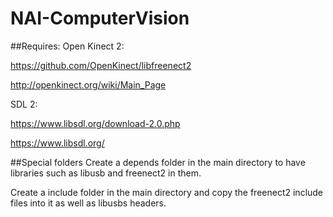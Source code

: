 # NAI-ComputerVision

##Requires:
Open Kinect 2:

https://github.com/OpenKinect/libfreenect2

http://openkinect.org/wiki/Main_Page

SDL 2:

https://www.libsdl.org/download-2.0.php

https://www.libsdl.org/



##Special folders
Create a depends folder in the main directory to have libraries such as libusb and freenect2 in them.

Create a include folder in the main directory and copy the freenect2 include files into it as well as libusbs headers.
